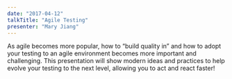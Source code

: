 ```yaml
---
date: "2017-04-12"
talkTitle: "Agile Testing"
presenter: "Mary Jiang"
---
```


As agile becomes more popular, how to “build quality in” and how to adopt your testing to an agile environment becomes more important and challenging. This presentation will show modern ideas and practices to help evolve your testing to the next level, allowing you to act and react faster!
